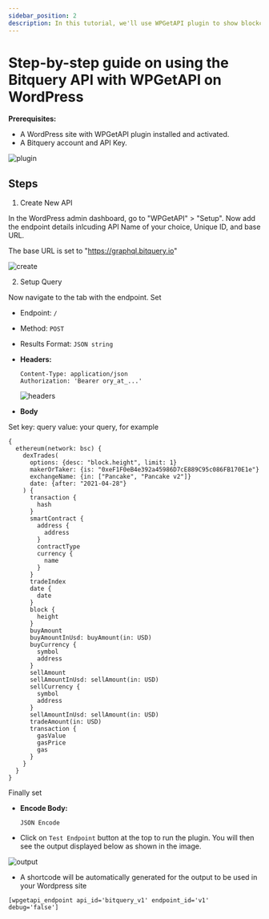```yaml
---
sidebar_position: 2
description: In this tutorial, we'll use WPGetAPI plugin to show blockchain data on Wordpress sites.
---
```


# Step-by-step guide on using the Bitquery API with WPGetAPI on WordPress

**Prerequisites:**

- A WordPress site with WPGetAPI plugin installed and activated.
- A Bitquery account and API Key.

![plugin](/img/wpgetapi/install.png)

## Steps

1. Create New API

In the WordPress admin dashboard, go to "WPGetAPI" > "Setup". Now add the endpoint details inlcuding API Name of your choice, Unique ID, and base URL.

The base URL is set to "https://graphql.bitquery.io"

![create](/img/wpgetapi/endpoint.png)

2. Setup Query

Now navigate to the tab with the endpoint. Set

- Endpoint: `/`
- Method: `POST`
- Results Format: `JSON string`

- **Headers:**

  ```
  Content-Type: application/json
  Authorization: 'Bearer ory_at_...' 
  ```

  ![headers](/img/wpgetapi/headers.png)

- **Body**

Set key: query
value: your query, for example

```
{
  ethereum(network: bsc) {
    dexTrades(
      options: {desc: "block.height", limit: 1}
      makerOrTaker: {is: "0xeF1F0eB4e392a45986D7cE889C95c086FB170E1e"}
      exchangeName: {in: ["Pancake", "Pancake v2"]}
      date: {after: "2021-04-28"}
    ) {
      transaction {
        hash
      }
      smartContract {
        address {
          address
        }
        contractType
        currency {
          name
        }
      }
      tradeIndex
      date {
        date
      }
      block {
        height
      }
      buyAmount
      buyAmountInUsd: buyAmount(in: USD)
      buyCurrency {
        symbol
        address
      }
      sellAmount
      sellAmountInUsd: sellAmount(in: USD)
      sellCurrency {
        symbol
        address
      }
      sellAmountInUsd: sellAmount(in: USD)
      tradeAmount(in: USD)
      transaction {
        gasValue
        gasPrice
        gas
      }
    }
  }
}

```

Finally set

- **Encode Body:**

  ```
  JSON Encode
  ```

- Click on `Test Endpoint` button at the top to run the plugin. You will then see the output displayed below as shown in the image.

![output](/img/wpgetapi/output.png)

- A shortcode will be automatically generated for the output to be used in your Wordpress site

```
[wpgetapi_endpoint api_id='bitquery_v1' endpoint_id='v1' debug='false']
```
